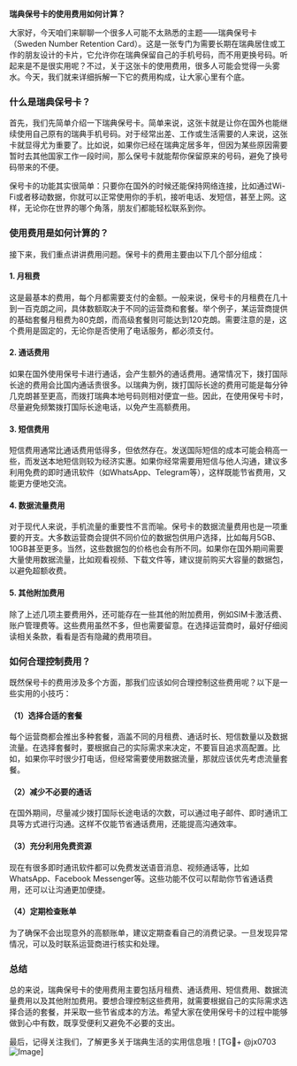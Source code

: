 **瑞典保号卡的使用费用如何计算？**

大家好，今天咱们来聊聊一个很多人可能不太熟悉的主题——瑞典保号卡（Sweden Number Retention Card）。这是一张专门为需要长期在瑞典居住或工作的朋友设计的卡片，它允许你在瑞典保留自己的手机号码，而不用更换号码。听起来是不是很实用呢？不过，关于这张卡的使用费用，很多人可能会觉得一头雾水。今天，我们就来详细拆解一下它的费用构成，让大家心里有个底。

### 什么是瑞典保号卡？

首先，我们先简单介绍一下瑞典保号卡。简单来说，这张卡就是让你在国外也能继续使用自己原有的瑞典手机号码。对于经常出差、工作或生活需要的人来说，这张卡就显得尤为重要了。比如说，如果你已经在瑞典定居多年，但因为某些原因需要暂时去其他国家工作一段时间，那么保号卡就能帮你保留原来的号码，避免了换号码带来的不便。

保号卡的功能其实很简单：只要你在国外的时候还能保持网络连接，比如通过Wi-Fi或者移动数据，你就可以正常使用你的手机，接听电话、发短信，甚至上网。这样，无论你在世界的哪个角落，朋友们都能轻松联系到你。

### 使用费用是如何计算的？

接下来，我们重点讲讲费用问题。保号卡的费用主要由以下几个部分组成：

#### 1. **月租费**
这是最基本的费用，每个月都需要支付的金额。一般来说，保号卡的月租费在几十到一百克朗之间，具体数额取决于不同的运营商和套餐。举个例子，某运营商提供的基础套餐月租费为80克朗，而高级套餐则可能达到120克朗。需要注意的是，这个费用是固定的，无论你是否使用了电话服务，都必须支付。

#### 2. **通话费用**
如果在国外使用保号卡进行通话，会产生额外的通话费用。通常情况下，拨打国际长途的费用会比国内通话贵很多。以瑞典为例，拨打国际长途的费用可能是每分钟几克朗甚至更高，而拨打瑞典本地号码则相对便宜一些。因此，在使用保号卡时，尽量避免频繁拨打国际长途电话，以免产生高额费用。

#### 3. **短信费用**
短信费用通常比通话费用低得多，但依然存在。发送国际短信的成本可能会稍高一些，而发送本地短信则较为经济实惠。如果你经常需要用短信与他人沟通，建议多利用免费的即时通讯软件（如WhatsApp、Telegram等），这样既能节省费用，又能更方便地交流。

#### 4. **数据流量费用**
对于现代人来说，手机流量的重要性不言而喻。保号卡的数据流量费用也是一项重要的开支。大多数运营商会提供不同价位的数据包供用户选择，比如每月5GB、10GB甚至更多。当然，这些数据包的价格也会有所不同。如果你在国外期间需要大量使用数据流量，比如观看视频、下载文件等，建议提前购买大容量的数据包，以避免超额收费。

#### 5. **其他附加费用**
除了上述几项主要费用外，还可能存在一些其他的附加费用，例如SIM卡激活费、账户管理费等。这些费用虽然不多，但也需要留意。在选择运营商时，最好仔细阅读相关条款，看看是否有隐藏的费用项目。

### 如何合理控制费用？

既然保号卡的费用涉及多个方面，那我们应该如何合理控制这些费用呢？以下是一些实用的小技巧：

#### （1）选择合适的套餐
每个运营商都会推出多种套餐，涵盖不同的月租费、通话时长、短信数量以及数据流量。在选择套餐时，要根据自己的实际需求来决定，不要盲目追求高配置。比如，如果你平时很少打电话，但经常需要使用数据流量，那就应该优先考虑流量套餐。

#### （2）减少不必要的通话
在国外期间，尽量减少拨打国际长途电话的次数，可以通过电子邮件、即时通讯工具等方式进行沟通。这样不仅能节省通话费用，还能提高沟通效率。

#### （3）充分利用免费资源
现在有很多即时通讯软件都可以免费发送语音消息、视频通话等，比如WhatsApp、Facebook Messenger等。这些功能不仅可以帮助你节省通话费用，还可以让沟通更加便捷。

#### （4）定期检查账单
为了确保不会出现意外的高额账单，建议定期查看自己的消费记录。一旦发现异常情况，可以及时联系运营商进行核实和处理。

### 总结

总的来说，瑞典保号卡的使用费用主要包括月租费、通话费用、短信费用、数据流量费用以及其他附加费用。要想合理控制这些费用，就需要根据自己的实际需求选择合适的套餐，并采取一些节省成本的方法。希望大家在使用保号卡的过程中能够做到心中有数，既享受便利又避免不必要的支出。

最后，记得关注我们，了解更多关于瑞典生活的实用信息哦！[TG💪+ @jx0703 ![Image](https://github.com/user-attachments/assets/dbca1d08-cadb-493c-b0ec-ad6f7a83f270)]